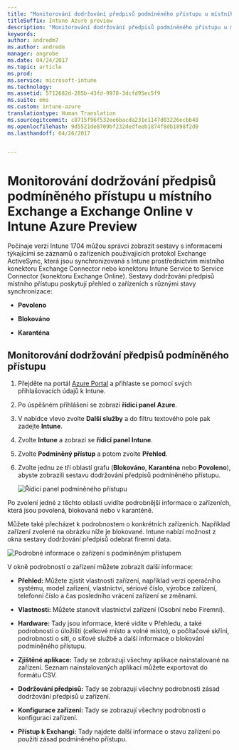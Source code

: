 ```yaml
---
title: "Monitorování dodržování předpisů podmíněného přístupu u místního Exchange a Exchange Online"
titleSuffix: Intune Azure preview
description: "Monitorování dodržování předpisů podmíněného přístupu u místního Exchange a Exchange Online prostřednictvím portálu Intune Azure Portal"
keywords: 
author: andredm7
ms.author: andredm
manager: angrobe
ms.date: 04/24/2017
ms.topic: article
ms.prod: 
ms.service: microsoft-intune
ms.technology: 
ms.assetid: 5712682d-285b-43fd-9978-3dcfd95ec5f9
ms.suite: ems
ms.custom: intune-azure
translationtype: Human Translation
ms.sourcegitcommit: c8715f96f532ee6bacda231e1147d03226ecbb48
ms.openlocfilehash: 9d5521de8709bf232dedfeeb1874f8db1898f2d0
ms.lasthandoff: 04/26/2017


---
```


# <a name="monitor-conditional-access-compliance-for-on-premises-exchange-and-exchange-online-in-intune-azure-preview"></a>Monitorování dodržování předpisů podmíněného přístupu u místního Exchange a Exchange Online v Intune Azure Preview

Počínaje verzí Intune 1704 můžou správci zobrazit sestavy s informacemi týkajícími se záznamů o zařízeních používajících protokol Exchange ActiveSync, která jsou synchronizovaná s Intune prostřednictvím místního konektoru Exchange Connector nebo konektoru Intune Service to Service Connector (konektoru Exchange Online). Sestavy dodržování předpisů místního přístupu poskytují přehled o zařízeních s různými stavy synchronizace:

-   **Povoleno**

-   **Blokováno**

-   **Karanténa**

## <a name="to-monitor-conditional-access-compliance"></a>Monitorování dodržování předpisů podmíněného přístupu

1.  Přejděte na portál [Azure Portal](https://portal.azure.com/) a přihlaste se pomocí svých přihlašovacích údajů k Intune.

2.  Po úspěšném přihlášení se zobrazí **řídicí panel Azure**.

3.  V nabídce vlevo zvolte **Další služby** a do filtru textového pole pak zadejte **Intune**.

4.  Zvolte **Intune** a zobrazí se **řídicí panel Intune**.

5.  Zvolte **Podmíněný přístup** a potom zvolte **Přehled**.

6.  Zvolte jednu ze tří oblastí grafu (**Blokováno**, **Karanténa** nebo **Povoleno**), abyste zobrazili sestavu dodržování předpisů podmíněného přístupu.

    ![Řídicí panel podmíněného přístupu](../media/CA-reporting-intune-1.png)

Po zvolení jedné z těchto oblastí uvidíte podrobnější informace o zařízeních, která jsou povolená, blokovaná nebo v karanténě.

Můžete také přecházet k podrobnostem o konkrétních zařízeních. Například zařízení zvolené na obrázku níže je blokované. Intune nabízí možnost z okna sestavy dodržování předpisů odebrat firemní data.

![Podrobné informace o zařízení s podmíněným přístupem](../media/CA-reporting-intune-3.png)

V okně podrobností o zařízení můžete zobrazit další informace:

-   **Přehled:** Můžete zjistit vlastnosti zařízení, například verzi operačního systému, model zařízení, vlastnictví, sériové číslo, výrobce zařízení, telefonní číslo a čas posledního vrácení zařízení se změnami.

-   **Vlastnosti:** Můžete stanovit vlastnictví zařízení (Osobní nebo Firemní).

-   **Hardware:** Tady jsou informace, které vidíte v Přehledu, a také podrobnosti o úložišti (celkové místo a volné místo), o počítačové skříni, podrobnosti o síti, o síťové službě a další informace o blokování podmíněného přístupu.

-   **Zjištěné aplikace:** Tady se zobrazují všechny aplikace nainstalované na zařízení. Seznam nainstalovaných aplikací můžete exportovat do formátu CSV.

-   **Dodržování předpisů:** Tady se zobrazují všechny podrobnosti zásad dodržování předpisů u zařízení.

-   **Konfigurace zařízení:** Tady se zobrazují všechny podrobnosti o konfiguraci zařízení.

-   **Přístup k Exchangi:** Tady najdete další informace o stavu zařízení po použití zásad podmíněného přístupu.

